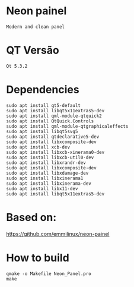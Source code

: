 # Neon painel
```
Modern and clean panel
```

# QT Versão
```
Qt 5.3.2
```

# Dependencies
```
sudo apt install qt5-default
sudo apt install libqt5x11extras5-dev
sudo apt install qml-module-qtquick2
sudo apt install QtQuick.Controls
sudo apt install qml-module-qtgraphicaleffects
sudo apt install libqt5svg5
sudo apt install qtdeclarative5-dev
sudo apt install libxcomposite-dev
sudo apt install xcb-dev
sudo apt install libxcb-xinerama0-dev
sudo apt install libxcb-util0-dev
sudo apt install libxrandr-dev
sudo apt install libxcomposite-dev
sudo apt install libxdamage-dev
sudo apt install libxinerama1
sudo apt install libxinerama-dev
sudo apt install libx11-dev
sudo apt install libqt5x11extras5-dev
```
# Based on:
https://github.com/emmilinux/neon-painel

# How to build
```
qmake -o Makefile Neon_Panel.pro
make
```
